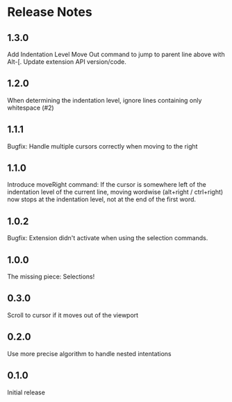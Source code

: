 # Release Notes

## 1.3.0

Add Indentation Level Move Out command to jump to parent line above with Alt-[.
Update extension API version/code.

## 1.2.0

When determining the indentation level, ignore lines containing only whitespace (#2)

## 1.1.1

Bugfix: Handle multiple cursors correctly when moving to the right

## 1.1.0

Introduce moveRight command: If the cursor is somewhere left of the indentation level of the current line, moving wordwise (alt+right / ctrl+right) now stops at the indentation level,
not at the end of the first word.

## 1.0.2

Bugfix: Extension didn't activate when using the selection commands.

## 1.0.0

The missing piece: Selections!

## 0.3.0

Scroll to cursor if it moves out of the viewport

## 0.2.0

Use more precise algorithm to handle nested intentations

## 0.1.0

Initial release
